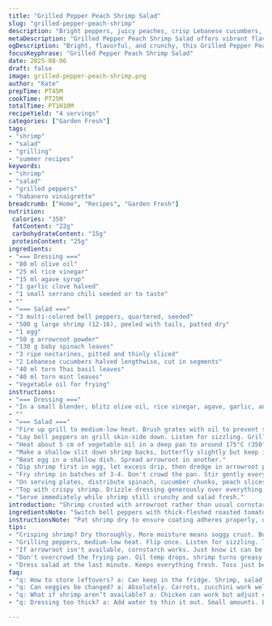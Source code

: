 ```yaml
---
title: "Grilled Pepper Peach Shrimp Salad"
slug: "grilled-pepper-peach-shrimp"
description: "Bright peppers, juicy peaches, crisp Lebanese cucumbers, and crunchy fried shrimp coated in cornstarch. Tossed with a punchy habanero garlic vinaigrette rounded by Thai basil and mint. Grill peppers until blistered and tender. Fry shrimp hot until golden brown, light crunch. Balanced sweet heat from honey and chili. No nuts, gluten-free, dairy-free."
metaDescription: "Grilled Pepper Peach Shrimp Salad offers vibrant flavors with peppers, peaches, and crispy shrimp. A bold habanero garlic vinaigrette ties it all together."
ogDescription: "Bright, flavorful, and crunchy, this Grilled Pepper Peach Shrimp Salad is elevated by a spicy habanero dressing. A must-try seafood delight!"
focusKeyphrase: "Grilled Pepper Peach Shrimp Salad"
date: 2025-08-06
draft: false
image: grilled-pepper-peach-shrimp.png
author: "Kate"
prepTime: PT45M
cookTime: PT25M
totalTime: PT1H10M
recipeYield: "4 servings"
categories: ["Garden Fresh"]
tags:
- "shrimp"
- "salad"
- "grilling"
- "summer recipes"
keywords:
- "shrimp"
- "salad"
- "grilled peppers"
- "habanero vinaigrette"
breadcrumb: ["Home", "Recipes", "Garden Fresh"]
nutrition: 
 calories: "350"
 fatContent: "22g"
 carbohydrateContent: "15g"
 proteinContent: "25g"
ingredients:
- "=== Dressing ==="
- "80 ml olive oil"
- "25 ml rice vinegar"
- "15 ml agave syrup"
- "1 garlic clove halved"
- "1 small serrano chili seeded or to taste"
- ""
- "=== Salad ==="
- "3 multi-colored bell peppers, quartered, seeded"
- "500 g large shrimp (12-16), peeled with tails, patted dry"
- "1 egg"
- "50 g arrowroot powder"
- "130 g baby spinach leaves"
- "3 ripe nectarines, pitted and thinly sliced"
- "2 Lebanese cucumbers halved lengthwise, cut in segments"
- "40 ml torn Thai basil leaves"
- "40 ml torn mint leaves"
- "Vegetable oil for frying"
instructions:
- "=== Dressing ==="
- "In a small blender, blitz olive oil, rice vinegar, agave, garlic, and chili until smooth. Season with salt. If too thick, add 1-2 tsp water. Set aside to infuse flavors."
- ""
- "=== Salad ==="
- "Fire up grill to medium-low heat. Brush grates with oil to prevent sticking."
- "Lay bell peppers on grill skin-side down. Listen for sizzling. Grill 7-9 minutes while flipping once. Peppers should be tender with blistered skin popping under finger pressure. Remove, cool slightly. Dice into bite-size cubes."
- "Heat about 5 cm of vegetable oil in a deep pan to around 175°C (350°F). Use a candy or deep-fry thermometer if you have one. Oil too cool? Shrimp soggy; too hot? Burnt crust."
- "Make a shallow slit down shrimp backs, butterfly slightly but keep intact. Press shrimp flat enough so they'll crisp evenly."
- "Beat egg in a shallow dish. Spread arrowroot in another."
- "Dip shrimp first in egg, let excess drip, then dredge in arrowroot powder. Shake off excess flour to avoid clumps, which will turn gummy and greasy."
- "Fry shrimp in batches of 3-4. Don't crowd the pan. Stir gently every 30 seconds to keep shrimp separated and crisp. Look for bright golden color and firm texture, about 2.5-3.5 minutes depending on shrimp size. Drain on paper towel or wire rack. Sprinkle with salt while hot."
- "On serving plates, distribute spinach, cucumber chunks, peach slices, and grilled peppers evenly."
- "Top with crispy shrimp. Drizzle dressing generously over everything. Finish with torn basil and mint leaves sprinkled on top."
- "Serve immediately while shrimp still crunchy and salad fresh."
introduction: "Shrimp crusted with arrowroot rather than usual cornstarch gives a lighter, crisper crust that won't get greasy quickly. Tropical sweetness from nectarines brightens the smoky char from blistered peppers. Cucumbers add crunch and freshness, balancing soft spinach leaves. The dressing kicks up heat with serrano chili instead of habanero — a milder, more manageable punch but keeps depth with garlic and honey-like agave. Grill peppers low and slow to coax out natural sugars and soften skins, no charred bitterness. Fried shrimp pop with golden crunch — avoid overcrowding to keep bath temp steady. Herbs finish with aromatic bursts, a vivid splash amid textures. No mayonnaise here. No dairy fuss. Straightforward, showoff-worthy."
ingredientsNote: "Switch bell peppers with thick-fleshed roasted tomatoes if peppers unavailable — char still matters for sweet balance. Agave syrup replaces honey for smooth sweetness without crystallization risk. Arrowroot powder offers a gluten-free, light alternative to cornstarch that crisps beautifully but absorbs less oil. Small serrano chili keeps the heat adjustable; substitute with jalapeño if preferred milder. Use Lebanese cucumbers for their thin skin and crisp texture but regular English cucumber works if peeled and deseeded to avoid sogginess. Fresh Thai basil and mint are crucial; dried herbs won't deliver same fragrant brightness. For frying oil, canola or sunflower are stable high-heat options; avoid extra virgin olive oil here due to low smoke point."
instructionsNote: "Pat shrimp dry to ensure coating adheres properly, or you'll get soggy spots. Butterfly shrimp by gently slicing back to open flat without breaking apart — more surface area crisps better. Let grilled peppers cool briefly before dicing to prevent heat wilting other ingredients prematurely. Fry in small batches to maintain oil temperature; crowded oil lowers heat leading to greasy shrimp. Stir shrimp gently in oil to avoid sticking but don't over-handle or crust will break. Salt the shrimp immediately once drained — seasoning penetrates better while hot. Toss salad just before serving to keep spinach crisp, herbs fresh, and peaches juicy. Dress last step — makes sure flavors don’t turn salad soggy. Keep an eye on your grill heat; too hot will blacken peppers but leave inside undercooked and bitter. Instead of blending dressing in blender, can grate garlic finely and mince chili to infuse oil slowly if pressed for time."
tips:
- "Crisping shrimp? Dry thoroughly. More moisture means soggy crust. Butterfly shrimp right. More surface area equals crispness. Oil temp crucial. Around 175°C. Check often."
- "Grilling peppers, medium-low heat. Flip once. Listen for sizzling. 7-9 minutes for tender goodness. Cool, then dice. Slices need to be bite-sized, not too big."
- "If arrowroot isn't available, cornstarch works. Just know it can be greasier. For the dressing, garlic can be minced instead of blended. Infusing flavors slowly is key."
- "Don't overcrowd the frying pan. Oil temp drops, shrimp turns greasy. Fry in small batches. A candy thermometer helps keep things on point. Golden color is your signal."
- "Dress salad at the last minute. Keeps everything fresh. Toss just before serving. Use fresh herbs. Substitutions won’t yield the same aromatic punch. Always salt shrimping hot."
faq:
- "q: How to store leftovers? a: Can keep in the fridge. Shrimp, salad separate. Make sure shrimp isn't soggy. Crisp is key. Salad better fresh."
- "q: Can veggies be changed? a: Absolutely. Carrots, zucchini work well. Grilled tomatoes if peppers are gone. Keep an eye on cooking times."
- "q: What if shrimp aren’t available? a: Chicken can work but adjust cooking time. Or firm tofu for a vegetarian option. Texture changes, worth noting."
- "q: Dressing too thick? a: Add water to thin it out. Small amounts. Blend lightly again. Balance flavors so one doesn't overpower another too much."

---
```

